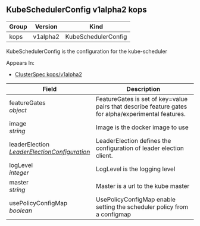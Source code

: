 ## KubeSchedulerConfig v1alpha2 kops

Group        | Version     | Kind
------------ | ---------- | -----------
kops | v1alpha2 | KubeSchedulerConfig



KubeSchedulerConfig is the configuration for the kube-scheduler

<aside class="notice">
Appears In:

<ul> 
<li><a href="#clusterspec-v1alpha2-kops">ClusterSpec kops/v1alpha2</a></li>
</ul></aside>

Field        | Description
------------ | -----------
featureGates <br /> *object*    | FeatureGates is set of key=value pairs that describe feature gates for alpha/experimental features.
image <br /> *string*    | Image is the docker image to use
leaderElection <br /> *[LeaderElectionConfiguration](#leaderelectionconfiguration-v1alpha2-kops)*    | LeaderElection defines the configuration of leader election client.
logLevel <br /> *integer*    | LogLevel is the logging level
master <br /> *string*    | Master is a url to the kube master
usePolicyConfigMap <br /> *boolean*    | UsePolicyConfigMap enable setting the scheduler policy from a configmap

